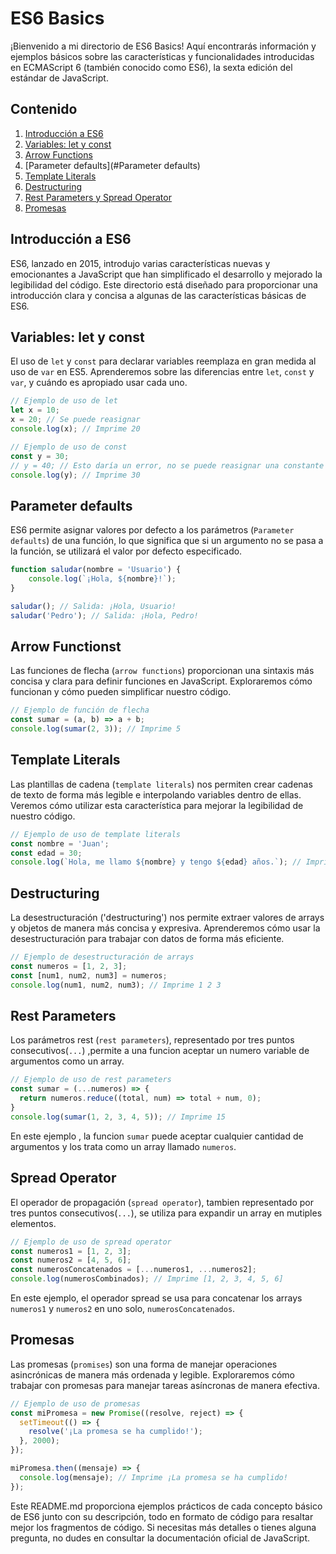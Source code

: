 # ES6 Basics

¡Bienvenido a mi directorio de ES6 Basics! Aquí encontrarás información y ejemplos básicos sobre las características y funcionalidades introducidas en ECMAScript 6 (también conocido como ES6), la sexta edición del estándar de JavaScript.

## Contenido

1. [Introducción a ES6](#introducción-a-es6)
2. [Variables: let y const](#variables-let-y-const)
3. [Arrow Functions](#arrow-functions)
4. [Parameter defaults](#Parameter defaults)
5. [Template Literals](#template-literals)
6. [Destructuring](#destructuring)
7. [Rest Parameters y Spread Operator](#rest-parameters-y-spread-operator)
8. [Promesas](#promesas)

## Introducción a ES6

ES6, lanzado en 2015, introdujo varias características nuevas y emocionantes a JavaScript que han simplificado el desarrollo y mejorado la legibilidad del código. Este directorio está diseñado para proporcionar una introducción clara y concisa a algunas de las características básicas de ES6.

## Variables: let y const

El uso de `let` y `const` para declarar variables reemplaza en gran medida al uso de `var` en ES5. Aprenderemos sobre las diferencias entre `let`, `const` y `var`, y cuándo es apropiado usar cada uno.

```javascript
// Ejemplo de uso de let
let x = 10;
x = 20; // Se puede reasignar
console.log(x); // Imprime 20

// Ejemplo de uso de const
const y = 30;
// y = 40; // Esto daría un error, no se puede reasignar una constante
console.log(y); // Imprime 30
```

## Parameter defaults

ES6 permite asignar valores por defecto a los parámetros (`Parameter defaults`) de una función, lo que significa que si un argumento no se pasa a la función, se utilizará el valor por defecto especificado.

```javascript
function saludar(nombre = 'Usuario') {
    console.log(`¡Hola, ${nombre}!`);
}

saludar(); // Salida: ¡Hola, Usuario!
saludar('Pedro'); // Salida: ¡Hola, Pedro!
```

## Arrow Functionst

Las funciones de flecha (`arrow functions`) proporcionan una sintaxis más concisa y clara para definir funciones en JavaScript. Exploraremos cómo funcionan y cómo pueden simplificar nuestro código.

```javascript
// Ejemplo de función de flecha
const sumar = (a, b) => a + b;
console.log(sumar(2, 3)); // Imprime 5
```

## Template Literals

Las plantillas de cadena (`template literals`) nos permiten crear cadenas de texto de forma más legible e interpolando variables dentro de ellas. Veremos cómo utilizar esta característica para mejorar la legibilidad de nuestro código.

```javascript
// Ejemplo de uso de template literals
const nombre = 'Juan';
const edad = 30;
console.log(`Hola, me llamo ${nombre} y tengo ${edad} años.`); // Imprime Hola, me llamo Juan y tengo 30 años.
```

## Destructuring

La desestructuración ('destructuring') nos permite extraer valores de arrays y objetos de manera más concisa y expresiva. Aprenderemos cómo usar la desestructuración para trabajar con datos de forma más eficiente.

```javascript
// Ejemplo de desestructuración de arrays
const numeros = [1, 2, 3];
const [num1, num2, num3] = numeros;
console.log(num1, num2, num3); // Imprime 1 2 3
```

## Rest Parameters

Los parámetros rest (`rest parameters`), representado por tres puntos consecutivos(`...`) ,permite a una funcion aceptar un numero variable de argumentos como un array.

```javascript
// Ejemplo de uso de rest parameters
const sumar = (...numeros) => {
  return numeros.reduce((total, num) => total + num, 0);
}
console.log(sumar(1, 2, 3, 4, 5)); // Imprime 15
```
En este ejemplo , la funcion `sumar` puede aceptar cualquier cantidad de argumentos y los trata como un array llamado `numeros`.

## Spread Operator

El operador de propagación (`spread operator`), tambien representado por tres puntos consecutivos(`...`), se utiliza para expandir un array en mutiples elementos.

```javascript
// Ejemplo de uso de spread operator
const numeros1 = [1, 2, 3];
const numeros2 = [4, 5, 6];
const numerosConcatenados = [...numeros1, ...numeros2];
console.log(numerosCombinados); // Imprime [1, 2, 3, 4, 5, 6]
```
En este ejemplo, el operador spread se usa para concatenar los arrays `numeros1` y `numeros2` en uno solo, `numerosConcatenados`.

## Promesas

Las promesas (`promises`) son una forma de manejar operaciones asincrónicas de manera más ordenada y legible. Exploraremos cómo trabajar con promesas para manejar tareas asíncronas de manera efectiva.

```javascript
// Ejemplo de uso de promesas
const miPromesa = new Promise((resolve, reject) => {
  setTimeout(() => {
    resolve('¡La promesa se ha cumplido!');
  }, 2000);
});

miPromesa.then((mensaje) => {
  console.log(mensaje); // Imprime ¡La promesa se ha cumplido!
});
```

Este README.md proporciona ejemplos prácticos de cada concepto básico de ES6 junto con su descripción, todo en formato de código para resaltar mejor los fragmentos de código. Si necesitas más detalles o tienes alguna pregunta, no dudes en consultar la documentación oficial de JavaScript.